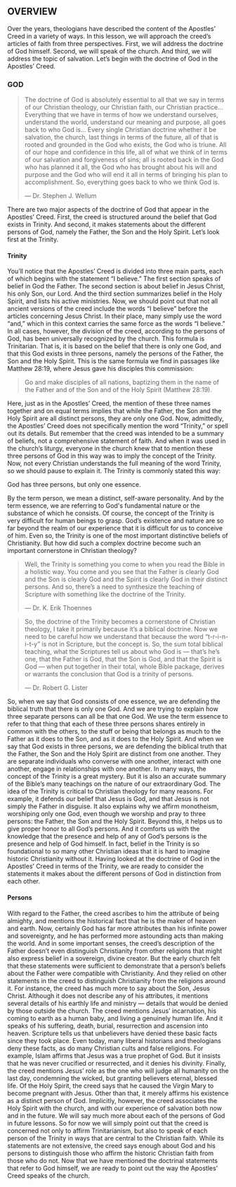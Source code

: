 ## OVERVIEW

Over the years, theologians have described the content of the Apostles’ Creed in a variety of ways. In this lesson, we will approach the creed’s articles of faith from three perspectives. First, we will address the doctrine of God himself. Second, we will speak of the church. And third, we will address the topic of salvation. Let’s begin with the doctrine of God in the Apostles’ Creed.


### GOD

> The doctrine of God is absolutely essential to all that we say in terms of our Christian theology, our Christian faith, our Christian practice… Everything that we have in terms of how we understand ourselves, understand the world, understand our meaning and purpose, all goes back to who God is… Every single Christian doctrine whether it be salvation, the church, last things in terms of the future, all of that is rooted and grounded in the God who exists, the God who is triune. All of our hope and confidence in this life, all of what we think of in terms of our salvation and forgiveness of sins; all is rooted back in the God who has planned it all, the God who has brought about his will and purpose and the God who will end it all in terms of bringing his plan to accomplishment. So, everything goes back to who we think God is. 
> 
> —	Dr. Stephen J. Wellum

There are two major aspects of the doctrine of God that appear in the Apostles’ Creed. First, the creed is structured around the belief that God exists in Trinity. And second, it makes statements about the different persons of God, namely the Father, the Son and the Holy Spirit. Let’s look first at the Trinity.


#### Trinity

You’ll notice that the Apostles’ Creed is divided into three main parts, each of which begins with the statement “I believe.” The first section speaks of belief in God the Father. The second section is about belief in Jesus Christ, his only Son, our Lord. And the third section summarizes belief in the Holy Spirit, and lists his active ministries.
Now, we should point out that not all ancient versions of the creed include the words “I believe” before the articles concerning Jesus Christ. In their place, many simply use the word “and,” which in this context carries the same force as the words “I believe.” In all cases, however, the division of the creed, according to the persons of God, has been universally recognized by the church. This formula is Trinitarian. That is, it is based on the belief that there is only one God, and that this God exists in three persons, namely the persons of the Father, the Son and the Holy Spirit. 
This is the same formula we find in passages like Matthew 28:19, where Jesus gave his disciples this commission:

> Go and make disciples of all nations, baptizing them in the name of the Father and of the Son and of the Holy Spirit (Matthew 28:19).

Here, just as in the Apostles’ Creed, the mention of these three names together and on equal terms implies that while the Father, the Son and the Holy Spirit are all distinct persons, they are only one God.
Now, admittedly, the Apostles’ Creed does not specifically mention the word “Trinity,” or spell out its details. But remember that the creed was intended to be a summary of beliefs, not a comprehensive statement of faith. And when it was used in the church’s liturgy, everyone in the church knew that to mention these three persons of God in this way was to imply the concept of the Trinity. 
Now, not every Christian understands the full meaning of the word Trinity, so we should pause to explain it. The Trinity is commonly stated this way:

God has three persons, but only one essence.

By the term person, we mean a distinct, self-aware personality. And by the term essence, we are referring to God's fundamental nature or the substance of which he consists.
Of course, the concept of the Trinity is very difficult for human beings to grasp. God’s existence and nature are so far beyond the realm of our experience that it is difficult for us to conceive of him. Even so, the Trinity is one of the most important distinctive beliefs of Christianity. But how did such a complex doctrine become such an important cornerstone in Christian theology?

> Well, the Trinity is something you come to when you read the Bible in a holistic way. You come and you see that the Father is clearly God and the Son is clearly God and the Spirit is clearly God in their distinct persons. And so, there’s a need to synthesize the teaching of Scripture with something like the doctrine of the Trinity. 
> 
> —	Dr. K. Erik Thoennes


> So, the doctrine of the Trinity becomes a cornerstone of Christian theology, I take it primarily because it’s a biblical doctrine. Now we need to be careful how we understand that because the word “t-r-i-n-i-t-y” is not in Scripture, but the concept is. So, the sum total biblical teaching, what the Scriptures tell us about who God is — that’s he’s one, that the Father is God, that the Son is God, and that the Spirit is God — when put together in their total, whole Bible package, derives or warrants the conclusion that God is a trinity of persons. 
> 
> —	Dr. Robert G. Lister

So, when we say that God consists of one essence, we are defending the biblical truth that there is only one God. And we are trying to explain how three separate persons can all be that one God. We use the term essence to refer to that thing that each of these three persons shares entirely in common with the others, to the stuff or being that belongs as much to the Father as it does to the Son, and as it does to the Holy Spirit. 
And when we say that God exists in three persons, we are defending the biblical truth that the Father, the Son and the Holy Spirit are distinct from one another. They are separate individuals who converse with one another, interact with one another, engage in relationships with one another. In many ways, the concept of the Trinity is a great mystery. But it is also an accurate summary of the Bible’s many teachings on the nature of our extraordinary God.
The idea of the Trinity is critical to Christian theology for many reasons. For example, it defends our belief that Jesus is God, and that Jesus is not simply the Father in disguise. It also explains why we affirm monotheism, worshiping only one God, even though we worship and pray to three persons: the Father, the Son and the Holy Spirit. Beyond this, it helps us to give proper honor to all God’s persons. And it comforts us with the knowledge that the presence and help of any of God’s persons is the presence and help of God himself. In fact, belief in the Trinity is so foundational to so many other Christian ideas that it is hard to imagine historic Christianity without it.
Having looked at the doctrine of God in the Apostles’ Creed in terms of the Trinity, we are ready to consider the statements it makes about the different persons of God in distinction from each other.


#### Persons

With regard to the Father, the creed ascribes to him the attribute of being almighty, and mentions the historical fact that he is the maker of heaven and earth. 
Now, certainly God has far more attributes than his infinite power and sovereignty, and he has performed more astounding acts than making the world. And in some important senses, the creed’s description of the Father doesn’t even distinguish Christianity from other religions that might also express belief in a sovereign, divine creator. But the early church felt that these statements were sufficient to demonstrate that a person’s beliefs about the Father were compatible with Christianity. And they relied on other statements in the creed to distinguish Christianity from the religions around it.
For instance, the creed has much more to say about the Son, Jesus Christ. Although it does not describe any of his attributes, it mentions several details of his earthly life and ministry — details that would be denied by those outside the church.
The creed mentions Jesus’ incarnation, his coming to earth as a human baby, and living a genuinely human life. And it speaks of his suffering, death, burial, resurrection and ascension into heaven. Scripture tells us that unbelievers have denied these basic facts since they took place. 
Even today, many liberal historians and theologians deny these facts, as do many Christian cults and false religions. For example, Islam affirms that Jesus was a true prophet of God. But it insists that he was never crucified or resurrected, and it denies his divinity.
Finally, the creed mentions Jesus’ role as the one who will judge all humanity on the last day, condemning the wicked, but granting believers eternal, blessed life.
Of the Holy Spirit, the creed says that he caused the Virgin Mary to become pregnant with Jesus. Other than that, it merely affirms his existence as a distinct person of God. Implicitly, however, the creed associates the Holy Spirit with the church, and with our experience of salvation both now and in the future.
We will say much more about each of the persons of God in future lessons. So for now we will simply point out that the creed is concerned not only to affirm Trinitarianism, but also to speak of each person of the Trinity in ways that are central to the Christian faith. While its statements are not extensive, the creed says enough about God and his persons to distinguish those who affirm the historic Christian faith from those who do not.
Now that we have mentioned the doctrinal statements that refer to God himself, we are ready to point out the way the Apostles’ Creed speaks of the church.
